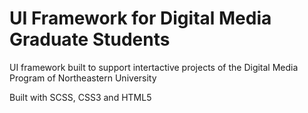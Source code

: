 # UI Framework for Digital Media Graduate Students

UI framework built to support intertactive projects of the Digital Media Program of Northeastern University

Built with SCSS, CSS3 and HTML5
